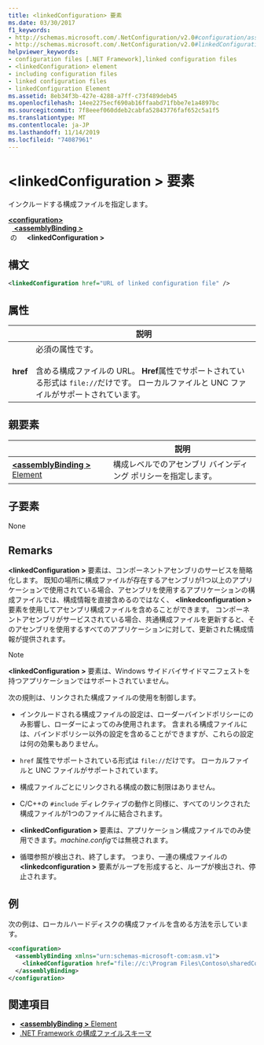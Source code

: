 ```yaml
---
title: <linkedConfiguration> 要素
ms.date: 03/30/2017
f1_keywords:
- http://schemas.microsoft.com/.NetConfiguration/v2.0#configuration/assemblyBinding/linkedConfiguration
- http://schemas.microsoft.com/.NetConfiguration/v2.0#linkedConfiguration
helpviewer_keywords:
- configuration files [.NET Framework],linked configuration files
- <linkedConfiguration> element
- including configuration files
- linked configuration files
- linkedConfiguration Element
ms.assetid: 8eb34f3b-427e-4288-a7ff-c73f489deb45
ms.openlocfilehash: 14ee2275ecf690ab16ffaabd71fbbe7e1a4897bc
ms.sourcegitcommit: 7f8eeef060ddeb2cabfa52843776faf652c5a1f5
ms.translationtype: MT
ms.contentlocale: ja-JP
ms.lasthandoff: 11/14/2019
ms.locfileid: "74087961"
---
```

# <a name="linkedconfiguration-element"></a>\<linkedConfiguration > 要素

インクルードする構成ファイルを指定します。

[ **\<configuration>** ](configuration-element.md)\
&nbsp;&nbsp;[ **\<assemblyBinding >** ](assemblybinding-element-for-configuration.md)\
&nbsp;の &nbsp;&nbsp;&nbsp; **\<linkedConfiguration >**

## <a name="syntax"></a>構文

```xml
<linkedConfiguration href="URL of linked configuration file" />
```

## <a name="attribute"></a>属性

|           | 説明 |
| --------- | ----------- |
| **href**  | 必須の属性です。<br><br>含める構成ファイルの URL。 **Href**属性でサポートされている形式は `file://`だけです。 ローカルファイルと UNC ファイルがサポートされています。 |

## <a name="parent-element"></a>親要素

|     | 説明 |
| --- | ----------- |
| [ **\<assemblyBinding >** Element](assemblybinding-element-for-configuration.md) | 構成レベルでのアセンブリ バインディング ポリシーを指定します。 |

## <a name="child-elements"></a>子要素

None

## <a name="remarks"></a>Remarks

**\<linkedConfiguration >** 要素は、コンポーネントアセンブリのサービスを簡略化します。 既知の場所に構成ファイルが存在するアセンブリが1つ以上のアプリケーションで使用されている場合、アセンブリを使用するアプリケーションの構成ファイルでは、構成情報を直接含めるのではなく、 **\<linkedconfiguration >** 要素を使用してアセンブリ構成ファイルを含めることができます。 コンポーネントアセンブリがサービスされている場合、共通構成ファイルを更新すると、そのアセンブリを使用するすべてのアプリケーションに対して、更新された構成情報が提供されます。

> [!NOTE]
> **\<linkedConfiguration >** 要素は、Windows サイドバイサイドマニフェストを持つアプリケーションではサポートされていません。

次の規則は、リンクされた構成ファイルの使用を制御します。

- インクルードされる構成ファイルの設定は、ローダーバインドポリシーにのみ影響し、ローダーによってのみ使用されます。 含まれる構成ファイルには、バインドポリシー以外の設定を含めることができますが、これらの設定は何の効果もありません。

- `href` 属性でサポートされている形式は `file://`だけです。 ローカルファイルと UNC ファイルがサポートされています。

- 構成ファイルごとにリンクされる構成の数に制限はありません。

- C/C++の `#include` ディレクティブの動作と同様に、すべてのリンクされた構成ファイルが1つのファイルに結合されます。

- **\<linkedConfiguration >** 要素は、アプリケーション構成ファイルでのみ使用できます。*machine.config*では無視されます。

- 循環参照が検出され、終了します。 つまり、一連の構成ファイルの **\<linkedconfiguration >** 要素がループを形成すると、ループが検出され、停止されます。

## <a name="example"></a>例

次の例は、ローカルハードディスクの構成ファイルを含める方法を示しています。

```xml
<configuration>
  <assemblyBinding xmlns="urn:schemas-microsoft-com:asm.v1">
    <linkedConfiguration href="file://c:\Program Files\Contoso\sharedConfig.xml"/>
  </assemblyBinding>
</configuration>
```

## <a name="see-also"></a>関連項目

- [ **\<assemblyBinding >** Element](assemblybinding-element-for-configuration.md)
- [.NET Framework の構成ファイルスキーマ](index.md)
